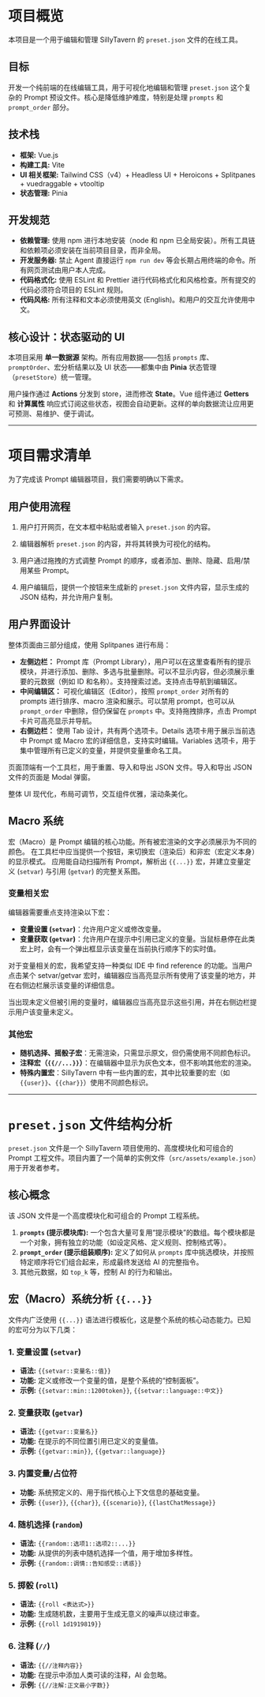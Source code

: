 # 项目概览

本项目是一个用于编辑和管理 SillyTavern 的 `preset.json` 文件的在线工具。

## 目标

开发一个纯前端的在线编辑工具，用于可视化地编辑和管理 `preset.json` 这个复杂的 Prompt 预设文件。核心是降低维护难度，特别是处理 `prompts` 和 `prompt_order` 部分。

## 技术栈

- **框架:** Vue.js
- **构建工具:** Vite
- **UI 相关框架:** Tailwind CSS（v4）+ Headless UI + Heroicons + Splitpanes + vuedraggable + vtooltip
- **状态管理:** Pinia

## 开发规范

- **依赖管理:** 使用 npm 进行本地安装（node 和 npm 已全局安装）。所有工具链和依赖项必须安装在当前项目目录，而非全局。
- **开发服务器:** 禁止 Agent 直接运行 `npm run dev` 等会长期占用终端的命令。所有网页测试由用户本人完成。
- **代码格式化:** 使用 ESLint 和 Prettier 进行代码格式化和风格检查。所有提交的代码必须符合项目的 ESLint 规则。
- **代码风格:** 所有注释和文本必须使用英文 (English)。和用户的交互允许使用中文。

## 核心设计：状态驱动的 UI

本项目采用 **单一数据源** 架构。所有应用数据——包括 `prompts` 库、`promptOrder`、宏分析结果以及 UI 状态——都集中由 **Pinia** 状态管理（`presetStore`）统一管理。

用户操作通过 **Actions** 分发到 store，进而修改 **State**。Vue 组件通过 **Getters** 和 **计算属性** 响应式订阅这些状态，视图会自动更新。这样的单向数据流让应用更可预测、易维护、便于调试。

---

# 项目需求清单

为了完成该 Prompt 编辑器项目，我们需要明确以下需求。

## 用户使用流程

1. 用户打开网页，在文本框中粘贴或者输入 `preset.json` 的内容。

2. 编辑器解析 `preset.json` 的内容，并将其转换为可视化的结构。

3. 用户通过拖拽的方式调整 Prompt 的顺序，或者添加、删除、隐藏、启用/禁用某些 Prompt。

4. 用户编辑后，提供一个按钮来生成新的 `preset.json` 文件内容，显示生成的 JSON 结构，并允许用户复制。

## 用户界面设计

整体页面由三部分组成，使用 Splitpanes 进行布局：

- **左侧边栏：** Prompt 库（Prompt Library），用户可以在这里查看所有的提示模块，并进行添加、删除、多选与批量删除。可以不显示内容，但必须展示重要的元数据（例如 ID 和名称）。支持搜索过滤。支持点击导航到编辑区。
- **中间编辑区：** 可视化编辑区（Editor），按照 `prompt_order` 对所有的 prompts 进行排序、macro 渲染和展示。可以禁用 prompt，也可以从 `prompt_order` 中删除，但仍保留在 `prompts` 中。支持拖拽排序，点击 Prompt 卡片可高亮显示并导航。
- **右侧边栏：** 使用 Tab 设计，共有两个选项卡。Details 选项卡用于展示当前选中 Prompt 或 Macro 宏的详细信息，支持实时编辑。Variables 选项卡，用于集中管理所有已定义的变量，并提供变量重命名工具。

页面顶端有一个工具栏，用于重置、导入和导出 JSON 文件。导入和导出 JSON 文件的页面是 Modal 弹窗。

整体 UI 现代化，布局可调节，交互组件优雅，滚动条美化。

## Macro 系统

宏（Macro）是 Prompt 编辑的核心功能。所有被宏渲染的文字必须展示为不同的颜色。
在工具栏中应当提供一个按钮，来切换宏（渲染后）和非宏（宏定义本身）的显示模式。
应用能自动扫描所有 Prompt，解析出 `{{...}}` 宏，并建立变量定义 (`setvar`) 与引用 (`getvar`) 的完整关系图。

### 变量相关宏

编辑器需要重点支持渲染以下宏：

- **变量设置 (`setvar`)**：允许用户定义或修改变量。
- **变量获取 (`getvar`)**：允许用户在提示中引用已定义的变量。当鼠标悬停在此类宏上时，会有一个弹出框显示该变量在当前执行顺序下的实时值。

对于变量相关的宏，我希望支持一种类似 IDE 中 find reference 的功能。当用户点击某个 setvar/getvar 宏时，编辑器应当高亮显示所有使用了该变量的地方，并在右侧边栏展示该变量的详细信息。

当出现未定义但被引用的变量时，编辑器应当高亮显示这些引用，并在右侧边栏提示用户该变量未定义。

### 其他宏

- **随机选择、摇骰子宏**：无需渲染，只需显示原文，但仍需使用不同颜色标识。
- **注释宏（`{{//...}}`）**：在编辑器中显示为灰色文本，但不影响其他宏的渲染。
- **特殊内置宏**：SillyTavern 中有一些内置的宏，其中比较重要的宏（如 `{{user}}`、`{{char}}`）使用不同颜色标识。

---

# `preset.json` 文件结构分析

`preset.json` 文件是一个 SillyTavern 项目使用的、高度模块化和可组合的 Prompt 工程文件。项目内置了一个简单的实例文件（`src/assets/example.json`）用于开发者参考。

## 核心概念

该 JSON 文件是一个高度模块化和可组合的 Prompt 工程系统。

1.  **`prompts` (提示模块库):** 一个包含大量可复用“提示模块”的数组。每个模块都是一个对象，拥有独立的功能（如设定风格、定义规则、控制格式等）。
2.  **`prompt_order` (提示组装顺序):** 定义了如何从 `prompts` 库中挑选模块，并按照特定顺序将它们组合起来，形成最终发送给 AI 的完整指令。
3.  其他元数据，如 `top_k` 等，控制 AI 的行为和输出。

## 宏（Macro）系统分析 `{{...}}`

文件内广泛使用 `{{...}}` 语法进行模板化，这是整个系统的核心动态能力。已知的宏可分为以下几类：

### 1. 变量设置 (`setvar`)

- **语法:** `{{setvar::变量名::值}}`
- **功能:** 定义或修改一个变量的值，是整个系统的“控制面板”。
- **示例:** `{{setvar::min::1200token}}`, `{{setvar::language::中文}}`

### 2. 变量获取 (`getvar`)

- **语法:** `{{getvar::变量名}}`
- **功能:** 在提示的不同位置引用已定义的变量值。
- **示例:** `{{getvar::min}}`, `{{getvar::language}}`

### 3. 内置变量/占位符

- **功能:** 系统预定义的、用于指代核心上下文信息的基础变量。
- **示例:** `{{user}}`, `{{char}}`, `{{scenario}}`, `{{lastChatMessage}}`

### 4. 随机选择 (`random`)

- **语法:** `{{random::选项1::选项2::...}}`
- **功能:** 从提供的列表中随机选择一个值，用于增加多样性。
- **示例:** `{{random::调情::告知感受::诱惑}}`

### 5. 掷骰 (`roll`)

- **语法:** `{{roll <表达式>}}`
- **功能:** 生成随机数，主要用于生成无意义的噪声以绕过审查。
- **示例:** `{{roll 1d1919819}}`

### 6. 注释 (`//`)

- **语法:** `{{//注释内容}}`
- **功能:** 在提示中添加人类可读的注释，AI 会忽略。
- **示例:** `{{//注解:正文最小字数}}`
